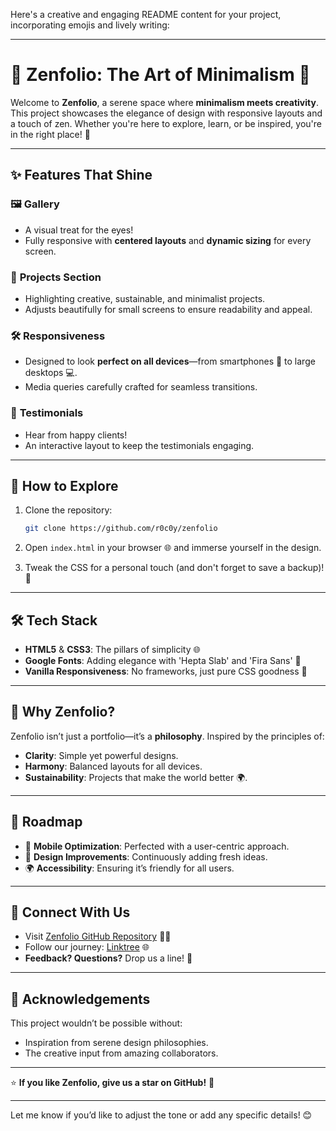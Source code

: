 Here's a creative and engaging README content for your project, incorporating emojis and lively writing:  

-----------------------------------------------------------------------------------------------------------------------------------------------------

# 🌟 Zenfolio: The Art of Minimalism 🌿  

Welcome to **Zenfolio**, a serene space where **minimalism meets creativity**. This project showcases the elegance of design with responsive layouts and a touch of zen. Whether you're here to explore, learn, or be inspired, you're in the right place! 🌼  

---

## ✨ Features That Shine  

### 🖼️ **Gallery**  
- A visual treat for the eyes!  
- Fully responsive with **centered layouts** and **dynamic sizing** for every screen.  

### 💼 **Projects Section**  
- Highlighting creative, sustainable, and minimalist projects.  
- Adjusts beautifully for small screens to ensure readability and appeal.  

### 🛠️ **Responsiveness**  
- Designed to look **perfect on all devices**—from smartphones 📱 to large desktops 💻.  
- Media queries carefully crafted for seamless transitions.  

### 💬 **Testimonials**  
- Hear from happy clients!  
- An interactive layout to keep the testimonials engaging.  

---

## 🚀 How to Explore  

1. Clone the repository:  
   ```bash  
   git clone https://github.com/r0c0y/zenfolio  
   ```  

2. Open `index.html` in your browser 🌐 and immerse yourself in the design.  

3. Tweak the CSS for a personal touch (and don't forget to save a backup)! 🎨  

---

## 🛠️ Tech Stack  

- **HTML5** & **CSS3**: The pillars of simplicity 🌐  
- **Google Fonts**: Adding elegance with 'Hepta Slab' and 'Fira Sans' 🎨  
- **Vanilla Responsiveness**: No frameworks, just pure CSS goodness 🍃  

---

## 🌟 Why Zenfolio?  

Zenfolio isn’t just a portfolio—it’s a **philosophy**. Inspired by the principles of:  
- **Clarity**: Simple yet powerful designs.  
- **Harmony**: Balanced layouts for all devices.  
- **Sustainability**: Projects that make the world better 🌍.  

---

## 🎯 Roadmap  

- 📱 **Mobile Optimization**: Perfected with a user-centric approach.  
- 🎨 **Design Improvements**: Continuously adding fresh ideas.  
- 🌍 **Accessibility**: Ensuring it’s friendly for all users.  

---

## 💌 Connect With Us  

- Visit [Zenfolio GitHub Repository](https://github.com/r0c0y/zenfolio) 🧑‍💻  
- Follow our journey: [Linktree](https://linktr.ee/r0c0y) 🌐  
- **Feedback? Questions?** Drop us a line! 💬  

---

## 🖤 Acknowledgements  

This project wouldn’t be possible without:  
- Inspiration from serene design philosophies.  
- The creative input from amazing collaborators.  

---

⭐ **If you like Zenfolio, give us a star on GitHub!** 🌟  

---

Let me know if you’d like to adjust the tone or add any specific details! 😊
